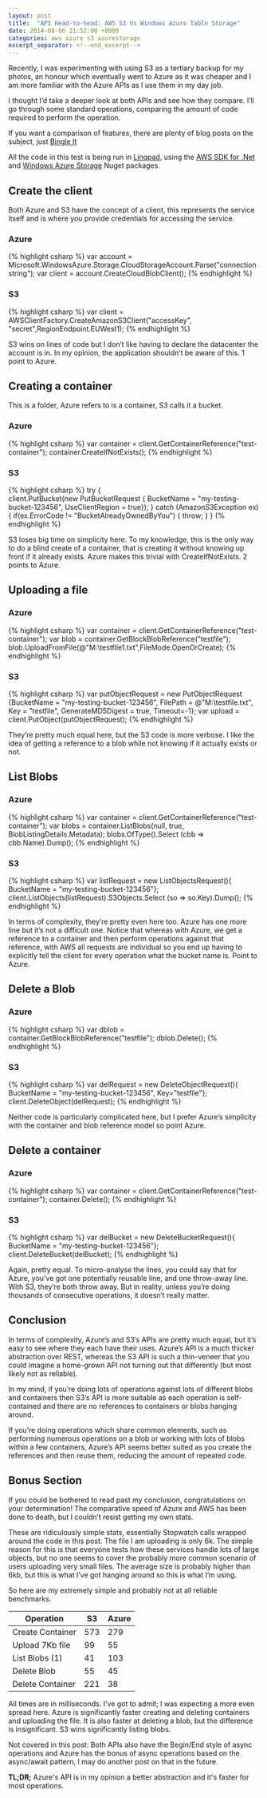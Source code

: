 ```yaml
---
layout: post
title:  "API Head-to-head: AWS S3 Vs Windows Azure Table Storage"
date: 2014-08-06 21:52:00 +0000
categories: aws azure s3 azurestorage
excerpt_separator: <!--end_excerpt-->
---
```


Recently, I was experimenting with using S3 as a tertiary backup for my photos, an honour which eventually went to Azure as it was cheaper and I am more familiar with the Azure APIs as I use them in my day job.
<!--end_excerpt-->
I thought I’d take a deeper look at both APIs and see how they compare. I’ll go through some standard operations, comparing the amount of code required to perform the operation.

If you want a comparison of features, there are plenty of blog posts on the subject, just [Bingle It](http://www.bingle.nu/results.php?type=www&query=AWS%20S3%20VS%20Azure%20Blob%20Storage)

All the code in this test is being run in [Linqpad](http://www.linqpad.net/), using the [AWS SDK for .Net](https://www.nuget.org/packages/AWSSDK/) and [Windows Azure Storage](https://www.nuget.org/packages/WindowsAzure.Storage/) Nuget packages.

## Create the client

Both Azure and S3 have the concept of a client, this represents the service itself and is where you provide credentials for accessing the service.

### Azure
{% highlight csharp %}
var account = Microsoft.WindowsAzure.Storage.CloudStorageAccount.Parse("connectionstring");
var client = account.CreateCloudBlobClient();
{% endhighlight %}

### S3
{% highlight csharp %}
var client = AWSClientFactory.CreateAmazonS3Client("accessKey", "secret",RegionEndpoint.EUWest1);
{% endhighlight %}

S3 wins on lines of code but I don’t like having to declare the datacenter the account is in. In my opinion, the application shouldn’t be aware of this. 1 point to Azure.

## Creating a container

This is a folder, Azure refers to is a container, S3 calls it a bucket.

### Azure
{% highlight csharp %}
var container = client.GetContainerReference("test-container");
container.CreateIfNotExists();
{% endhighlight %}

### S3
{% highlight csharp %}
try
{         
 client.PutBucket(new PutBucketRequest { BucketName = "my-testing-bucket-123456", UseClientRegion = true});
}
catch (AmazonS3Exception ex)
{
 if(ex.ErrorCode != "BucketAlreadyOwnedByYou") {
  throw;
 }
}
{% endhighlight %}

S3 loses big time on simplicity here. To my knowledge, this is the only way to do a blind create of a container, that is creating it without knowing up front if it already exists. Azure makes this trivial with CreateIfNotExists. 2 points to Azure.

## Uploading a file

### Azure
{% highlight csharp %}
var container = client.GetContainerReference("test-container");
var blob = container.GetBlockBlobReference("testfile");
blob.UploadFromFile(@"M:\testfile1.txt",FileMode.OpenOrCreate);
{% endhighlight %}

### S3
{% highlight csharp %}
var putObjectRequest = new PutObjectRequest {BucketName = "my-testing-bucket-123456", FilePath = @"M:\testfile.txt", Key = "testfile", GenerateMD5Digest = true, Timeout=-1};
var upload = client.PutObject(putObjectRequest);
{% endhighlight %}

They’re pretty much equal here, but the S3 code is more verbose. I like the idea of getting a reference to a blob while not knowing if it actually exists or not.

## List Blobs

### Azure
{% highlight csharp %}
var container = client.GetContainerReference("test-container");
var blobs = container.ListBlobs(null, true, BlobListingDetails.Metadata);
blobs.OfType().Select (cbb => cbb.Name).Dump();
{% endhighlight %}

### S3
{% highlight csharp %}
var listRequest = new ListObjectsRequest(){ BucketName = "my-testing-bucket-123456"};
client.ListObjects(listRequest).S3Objects.Select (so => so.Key).Dump();
{% endhighlight %}

In terms of complexity, they’re pretty even here too. Azure has one more line but it’s not a difficult one. Notice that whereas with Azure, we get a reference to a container and then perform operations against that reference, with AWS all requests are individual so you end up having to explicitly tell the client for every operation what the bucket name is. Point to Azure.

## Delete a Blob

### Azure
{% highlight csharp %}
var dblob = container.GetBlockBlobReference("testfile");
dblob.Delete();
{% endhighlight %}

### S3
{% highlight csharp %}
var delRequest = new DeleteObjectRequest(){ BucketName = "my-testing-bucket-123456", Key="testfile"};
client.DeleteObject(delRequest);
{% endhighlight %}

Neither code is particularly complicated here, but I prefer Azure’s simplicity with the container and blob reference model so point Azure.

## Delete a container

### Azure
{% highlight csharp %}
var container = client.GetContainerReference("test-container");
container.Delete();
{% endhighlight %}

### S3
{% highlight csharp %}
var delBucket = new DeleteBucketRequest(){ BucketName = "my-testing-bucket-123456"};
client.DeleteBucket(delBucket);
{% endhighlight %}

Again, pretty equal. To micro-analyse the lines, you could say that for Azure, you’ve got one potentially reusable line, and one throw-away line. With S3, they’re both throw away. But in reality, unless you’re doing thousands of consecutive operations, it doesn’t really matter.

## Conclusion
In terms of complexity, Azure’s and S3’s APIs are pretty much equal, but it’s easy to see where they each have their uses. Azure’s API is a much thicker abstraction over REST, whereas the S3 API is such a thin-veneer that you could imagine a home-grown API not turning out that differently (but most likely not as reliable).

In my mind, if you’re doing lots of operations against lots of different blobs and containers then S3’s API is more suitable as each operation is self-contained and there are no references to containers or blobs hanging around.

If you’re doing operations which share common elements, such as performing numerous operations on a blob or working with lots of blobs within a few containers, Azure’s API seems better suited as you create the references and then reuse them, reducing the amount of repeated code.

## Bonus Section
If you could be bothered to read past my conclusion, congratulations on your determination! The comparative speed of Azure and AWS has been done to death, but I couldn’t resist getting my own stats.

These are ridiculously simple stats, essentially Stopwatch calls wrapped around the code in this post. The file I am uploading is only 6k. The simple reason for this is that everyone tests how these services handle lots of large objects, but no one seems to cover the probably more common scenario of users uploading very small files. The average size is probably higher than 6kb, but this is what I’ve got hanging around so this is what I’m using.

So here are my extremely simple and probably not at all reliable benchmarks.

|Operation|S3|Azure|
|-|-|-|
|Create Container|573|279|
|Upload 7Kb file|99|55|
|List Blobs (1)|41|103|
|Delete Blob|55|45|
|Delete Container|221|38|

All times are in milliseconds. I’ve got to admit; I was expecting a more even spread here. Azure is significantly faster creating and deleting containers and uploading the file. It is also faster at deleting a blob, but the difference is insignificant. S3 wins significantly listing blobs.

Not covered in this post: Both APIs also have the Begin/End style of async operations and Azure has the bonus of async operations based on the async/await pattern, I may do another post on that in the future.

**TL;DR;** Azure's API is in my opinion a better abstraction and it's faster for most operations.